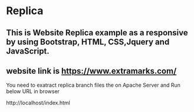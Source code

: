 
# Replica

## This is Website Replica example as a responsive by using Bootstrap, HTML, CSS,Jquery and JavaScript.

## website link is https://www.extramarks.com/

You need to exatract replica branch files the on Apache Server and Run below URL in browser

http://localhost/index.html
